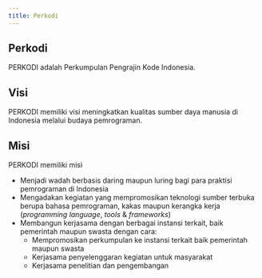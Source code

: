 ```yaml
---
title: Perkodi
---
```


## Perkodi

PERKODI adalah Perkumpulan Pengrajin Kode Indonesia.

## Visi

PERKODI memiliki visi meningkatkan kualitas sumber daya manusia di Indonesia melalui budaya pemrograman.

## Misi

PERKODI memiliki misi

* Menjadi wadah berbasis daring maupun luring bagi para praktisi pemrograman di Indonesia
* Mengadakan kegiatan yang mempromosikan teknologi sumber terbuka berupa bahasa pemrograman, kakas maupun kerangka kerja (*programming language*, *tools* & *frameworks*)
* Membangun kerjasama dengan berbagai instansi terkait, baik pemerintah maupun swasta dengan cara:
  * Mempromosikan perkumpulan ke instansi terkait baik pemerintah maupun swasta
  * Kerjasama penyelenggaran kegiatan untuk masyarakat
  * Kerjasama penelitian dan pengembangan
